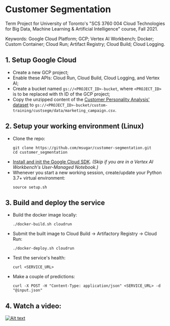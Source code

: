 # Customer Segmentation
Term Project for University of Toronto's "SCS 3760 004 Cloud Technologies for Big Data, Machine Learning &amp; Artificial Intelligence" course, Fall 2021. 

Keywords: Google Cloud Platform; GCP; Vertex AI Workbench; Docker; Custom Container; Cloud Run; Artifact Registry; Cloud Build; Cloud Logging.

## 1. Setup Google Cloud
* Create a new GCP project;
* Enable these APIs: Cloud Run, Cloud Build, Cloud Logging, and Vertex AI;
* Create a bucket named `gs://<PROJECT_ID>-bucket`, where `<PROJECT_ID>` is to be replaced with th ID of the GCP project;
* Copy the unzipped content of the [Customer Personality Analysis' dataset](https://www.kaggle.com/imakash3011/customer-personality-analysis?marketing_campaign.csv) to `gs://<PROJECT_ID>-bucket/custom-training/custsegm/data/marketing_campaign.csv`.

## 2. Setup your working environment (Linux)
* Clone the repo:
  ```
  git clone https://github.com/msugar/customer-segmentation.git
  cd customer_segmentation
  ```
* [Install and init the Google Cloud SDK](https://cloud.google.com/sdk/docs/install). _(Skip if you are in a Vertex AI Workbench's User-Managed Notebook.)_ 
* Whenever you start a new working session, create/update your Python 3.7+ virtual environment:
  ```
  source setup.sh
  ```

## 3. Build and deploy the service
* Build the docker image locally:
  ```
  ./docker-build.sh cloudrun
  ```
* Submit the built image to Cloud Build -> Artifactory Registry -> Cloud Run:
  ```
  ./docker-deploy.sh cloudrun
  ```
* Test the service's health:
  ```
  curl <SERVICE_URL>
  ```
* Make a couple of predictions:
  ```
  curl -X POST -H "Content-Type: application/json" <SERVICE_URL> -d "@input.json"
  ```

## 4. Watch a video:
  [![Alt text](https://i9.ytimg.com/vi/piIXd4gfZE4/mq2.jpg?sqp=CMj7uo0G&rs=AOn4CLCFCQ0pNdzHIlRY6xXV6u7Use8d5g)](https://youtu.be/piIXd4gfZE4)
